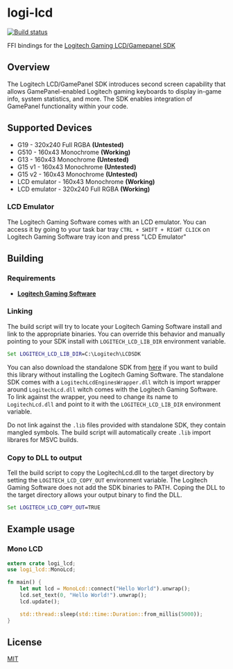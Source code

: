 # logi-lcd
[![Build status](https://ci.appveyor.com/api/projects/status/yeblonuvclkd7n9e?svg=true)](https://ci.appveyor.com/project/henninglive/logi-lcd)

FFI bindings for the [Logitech Gaming LCD/Gamepanel SDK](http://gaming.logitech.com/en-us/developers)

## Overview
The Logitech LCD/GamePanel SDK introduces second screen capability that allows GamePanel-enabled Logitech gaming keyboards to display in-game info, system statistics, and more. The SDK enables integration of GamePanel functionality within your code.

## Supported Devices
- G19 - 320x240 Full RGBA **(Untested)**
- G510 - 160x43 Monochrome **(Working)**
- G13 - 160x43 Monochrome **(Untested)**
- G15 v1 - 160x43 Monochrome **(Untested)**
- G15 v2 - 160x43 Monochrome **(Untested)**
- LCD emulator - 160x43 Monochrome  **(Working)**
- LCD emulator - 320x240 Full RGBA  **(Working)**

### LCD Emulator
The Logitech Gaming Software comes with an LCD emulator. You can access it by going to your task bar tray `CTRL + SHIFT + RIGHT CLICK` on Logitech Gaming Software tray icon and press "LCD Emulator"

## Building
### Requirements
- **[Logitech Gaming Software](http://support.logitech.com/en_us/software/lgs)**

### Linking
The build script will try to locate your Logitech Gaming Software install and link to the appropriate binaries. You can override this behavior and manually pointing to your SDK install with `LOGITECH_LCD_LIB_DIR` environment variable.
```cmd
Set LOGITECH_LCD_LIB_DIR=C:\Logitech\LCDSDK
```
You can also download the standalone SDK from [here](http://gaming.logitech.com/en-us/developers) if you want to build this library without installing the Logitech Gaming Software. The standalone SDK comes with a `LogitechLcdEnginesWrapper.dll` witch is import wrapper around `LogitechLcd.dll` witch comes with the Logitech Gaming Software. To link against the wrapper, you need to change its name to `LogitechLcd.dll` and point to it with the `LOGITECH_LCD_LIB_DIR` environment variable.

Do not link against the `.lib` files provided with standalone SDK, they contain mangled symbols. The build script will automatically create `.lib` import librares for MSVC builds.

### Copy to DLL to output 
Tell the build script to copy the LogitechLcd.dll to the target directory by setting the `LOGITECH_LCD_COPY_OUT` environment variable. The Logitech Gaming Software does not add the SDK binaries to PATH. Coping the DLL to the target directory allows your output binary to find the DLL.
```cmd
Set LOGITECH_LCD_COPY_OUT=TRUE
```

## Example usage
### Mono LCD
```rust
extern crate logi_lcd;
use logi_lcd::MonoLcd;

fn main() {
    let mut lcd = MonoLcd::connect("Hello World").unwrap();
    lcd.set_text(0, "Hello World!").unwrap();
    lcd.update();

    std::thread::sleep(std::time::Duration::from_millis(5000));
}
```

## License
[MIT](./LICENSE)

